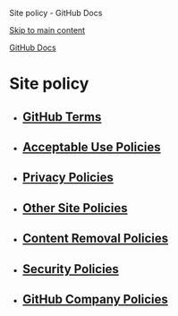 Site policy - GitHub Docs

[Skip to main content](#main-content)

[](/en)[GitHub Docs](/en)

Site policy
==========

* [GitHub Terms](/en/site-policy/github-terms)
  ----------

* [Acceptable Use Policies](/en/site-policy/acceptable-use-policies)
  ----------

* [Privacy Policies](/en/site-policy/privacy-policies)
  ----------

* [Other Site Policies](/en/site-policy/other-site-policies)
  ----------

* [Content Removal Policies](/en/site-policy/content-removal-policies)
  ----------

* [Security Policies](/en/site-policy/security-policies)
  ----------

* [GitHub Company Policies](/en/site-policy/github-company-policies)
  ----------
